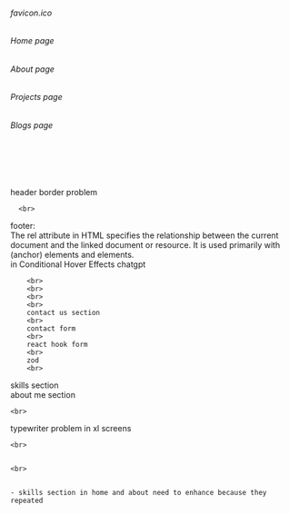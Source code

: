 ###### favicon.ico

###### Home page

###### About page

###### Projects page

###### Blogs page

  <br>
  <br>
 
  <br>
  <br>
header border problem
  <br>

      <br>

footer:
<br>
The rel attribute in HTML specifies the relationship between the current document and the linked document or resource. It is used primarily with <a> (anchor) elements and <link> elements.
<br>
in Conditional Hover Effects chatgpt

        <br>
        <br>
        <br>
        <br>
        contact us section
        <br>
        contact form
        <br>
        react hook form
        <br>
        zod
        <br>

skills section
<br>
about me section

    <br>

typewriter problem in xl screens

    <br>


    <br>


    - skills section in home and about need to enhance because they repeated
